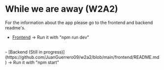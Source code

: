 # While we are away (W2A2)
For the information about the app please go to the frontend and backend readme's.
<br/>
- [Frontend](https://github.com/JuanGuerrero09/w2a2/blob/main/frontend/README.md) -> Run it with "npm run dev"
<br />
- [Backend (Still in progress)](https://github.com/JuanGuerrero09/w2a2/blob/main/frontend/README.md) -> Run it with "npm start"
<br />
